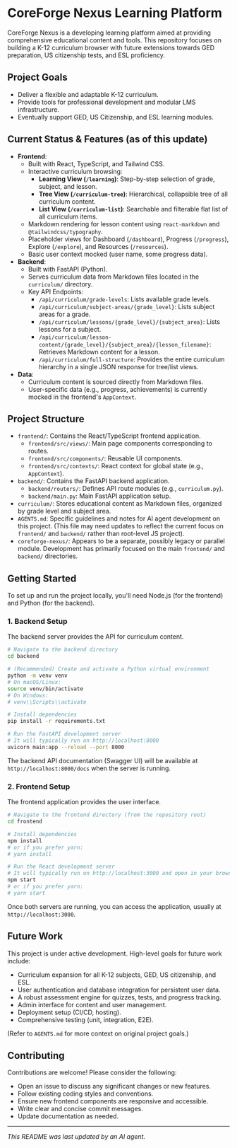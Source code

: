 # CoreForge Nexus Learning Platform

CoreForge Nexus is a developing learning platform aimed at providing comprehensive educational content and tools. This repository focuses on building a K-12 curriculum browser with future extensions towards GED preparation, US citizenship tests, and ESL proficiency.

## Project Goals

- Deliver a flexible and adaptable K-12 curriculum.
- Provide tools for professional development and modular LMS infrastructure.
- Eventually support GED, US Citizenship, and ESL learning modules.

## Current Status & Features (as of this update)

- **Frontend**:
    - Built with React, TypeScript, and Tailwind CSS.
    - Interactive curriculum browsing:
        - **Learning View (`/learning`)**: Step-by-step selection of grade, subject, and lesson.
        - **Tree View (`/curriculum-tree`)**: Hierarchical, collapsible tree of all curriculum content.
        - **List View (`/curriculum-list`)**: Searchable and filterable flat list of all curriculum items.
    - Markdown rendering for lesson content using `react-markdown` and `@tailwindcss/typography`.
    - Placeholder views for Dashboard (`/dashboard`), Progress (`/progress`), Explore (`/explore`), and Resources (`/resources`).
    - Basic user context mocked (user name, some progress data).
- **Backend**:
    - Built with FastAPI (Python).
    - Serves curriculum data from Markdown files located in the `curriculum/` directory.
    - Key API Endpoints:
        - `/api/curriculum/grade-levels`: Lists available grade levels.
        - `/api/curriculum/subject-areas/{grade_level}`: Lists subject areas for a grade.
        - `/api/curriculum/lessons/{grade_level}/{subject_area}`: Lists lessons for a subject.
        - `/api/curriculum/lesson-content/{grade_level}/{subject_area}/{lesson_filename}`: Retrieves Markdown content for a lesson.
        - `/api/curriculum/full-structure`: Provides the entire curriculum hierarchy in a single JSON response for tree/list views.
- **Data**:
    - Curriculum content is sourced directly from Markdown files.
    - User-specific data (e.g., progress, achievements) is currently mocked in the frontend's `AppContext`.

## Project Structure

-   `frontend/`: Contains the React/TypeScript frontend application.
    -   `frontend/src/views/`: Main page components corresponding to routes.
    -   `frontend/src/components/`: Reusable UI components.
    -   `frontend/src/contexts/`: React context for global state (e.g., `AppContext`).
-   `backend/`: Contains the FastAPI backend application.
    -   `backend/routers/`: Defines API route modules (e.g., `curriculum.py`).
    -   `backend/main.py`: Main FastAPI application setup.
-   `curriculum/`: Stores educational content as Markdown files, organized by grade level and subject area.
-   `AGENTS.md`: Specific guidelines and notes for AI agent development on this project. (This file may need updates to reflect the current focus on `frontend/` and `backend/` rather than root-level JS project).
-   `coreforge-nexus/`: Appears to be a separate, possibly legacy or parallel module. Development has primarily focused on the main `frontend/` and `backend/` directories.

## Getting Started

To set up and run the project locally, you'll need Node.js (for the frontend) and Python (for the backend).

### 1. Backend Setup

The backend server provides the API for curriculum content.

```bash
# Navigate to the backend directory
cd backend

# (Recommended) Create and activate a Python virtual environment
python -m venv venv
# On macOS/Linux:
source venv/bin/activate
# On Windows:
# venv\\Scripts\\activate

# Install dependencies
pip install -r requirements.txt

# Run the FastAPI development server
# It will typically run on http://localhost:8000
uvicorn main:app --reload --port 8000
```
The backend API documentation (Swagger UI) will be available at `http://localhost:8000/docs` when the server is running.

### 2. Frontend Setup

The frontend application provides the user interface.

```bash
# Navigate to the frontend directory (from the repository root)
cd frontend

# Install dependencies
npm install
# or if you prefer yarn:
# yarn install

# Run the React development server
# It will typically run on http://localhost:3000 and open in your browser
npm start
# or if you prefer yarn:
# yarn start
```

Once both servers are running, you can access the application, usually at `http://localhost:3000`.

## Future Work

This project is under active development. High-level goals for future work include:
- Curriculum expansion for all K-12 subjects, GED, US citizenship, and ESL.
- User authentication and database integration for persistent user data.
- A robust assessment engine for quizzes, tests, and progress tracking.
- Admin interface for content and user management.
- Deployment setup (CI/CD, hosting).
- Comprehensive testing (unit, integration, E2E).

(Refer to `AGENTS.md` for more context on original project goals.)

## Contributing

Contributions are welcome! Please consider the following:
- Open an issue to discuss any significant changes or new features.
- Follow existing coding styles and conventions.
- Ensure new frontend components are responsive and accessible.
- Write clear and concise commit messages.
- Update documentation as needed.

---

*This README was last updated by an AI agent.*
